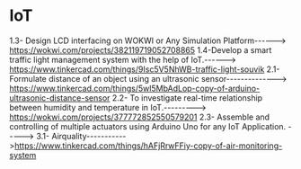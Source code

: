 # IoT
1.3- Design LCD interfacing on WOKWI or Any Simulation Platform------> https://wokwi.com/projects/382119719052708865
1.4-Develop a smart traffic light management system with the help of IoT.------> https://www.tinkercad.com/things/9Isc5V5NhWB-traffic-light-souvik
2.1- Formulate distance of an object using an ultrasonic sensor--------------> https://www.tinkercad.com/things/5wl5MbAdLop-copy-of-arduino-ultrasonic-distance-sensor
2.2- To investigate real-time relationship between humidity and temperature in IoT.---------> https://wokwi.com/projects/377772852550579201
2.3- Assemble and controlling of multiple actuators using Arduino Uno for any IoT Application. -----> 
3.1- Airquality----------->https://www.tinkercad.com/things/hAFjRrwFFiy-copy-of-air-monitoring-system
